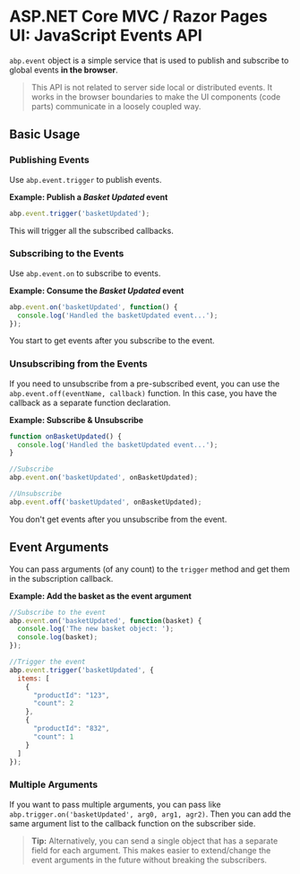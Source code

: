 # ASP.NET Core MVC / Razor Pages UI: JavaScript Events API

`abp.event` object is a simple service that is used to publish and subscribe to global events **in the browser**.

> This API is not related to server side local or distributed events. It works in the browser boundaries to make the UI components (code parts) communicate in a loosely coupled way.

## Basic Usage

### Publishing Events

Use `abp.event.trigger` to publish events.

**Example: Publish a *Basket Updated* event**

````js
abp.event.trigger('basketUpdated');
````

This will trigger all the subscribed callbacks.

### Subscribing to the Events

Use `abp.event.on` to subscribe to events.

**Example: Consume the *Basket Updated* event**

````js
abp.event.on('basketUpdated', function() {
  console.log('Handled the basketUpdated event...');
});
````

You start to get events after you subscribe to the event.

### Unsubscribing from the Events

If you need to unsubscribe from a pre-subscribed event, you can use the `abp.event.off(eventName, callback)` function. In this case, you have the callback as a separate function declaration.

**Example: Subscribe & Unsubscribe**

````js
function onBasketUpdated() {
  console.log('Handled the basketUpdated event...');
}

//Subscribe
abp.event.on('basketUpdated', onBasketUpdated);

//Unsubscribe
abp.event.off('basketUpdated', onBasketUpdated);
````

You don't get events after you unsubscribe from the event.

## Event Arguments

You can pass arguments (of any count) to the `trigger` method and get them in the subscription callback.

**Example: Add the basket as the event argument**

````js
//Subscribe to the event
abp.event.on('basketUpdated', function(basket) {
  console.log('The new basket object: ');
  console.log(basket);
});

//Trigger the event
abp.event.trigger('basketUpdated', {
  items: [
    {
      "productId": "123",
      "count": 2
    },
    {
      "productId": "832",
      "count": 1
    }
  ]
});
````

### Multiple Arguments

If you want to pass multiple arguments, you can pass like `abp.trigger.on('basketUpdated', arg0, arg1, agr2)`. Then you can add the same argument list to the callback function on the subscriber side.

> **Tip:** Alternatively, you can send a single object that has a separate field for each argument. This makes easier to extend/change the event arguments in the future without breaking the subscribers.

